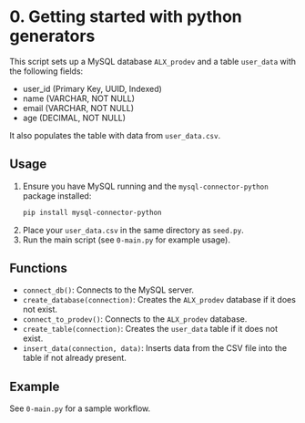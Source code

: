 # 0. Getting started with python generators

This script sets up a MySQL database `ALX_prodev` and a table `user_data` with the following fields:
- user_id (Primary Key, UUID, Indexed)
- name (VARCHAR, NOT NULL)
- email (VARCHAR, NOT NULL)
- age (DECIMAL, NOT NULL)

It also populates the table with data from `user_data.csv`.

## Usage

1. Ensure you have MySQL running and the `mysql-connector-python` package installed:
   ```sh
   pip install mysql-connector-python
   ```
2. Place your `user_data.csv` in the same directory as `seed.py`.
3. Run the main script (see `0-main.py` for example usage).

## Functions
- `connect_db()`: Connects to the MySQL server.
- `create_database(connection)`: Creates the `ALX_prodev` database if it does not exist.
- `connect_to_prodev()`: Connects to the `ALX_prodev` database.
- `create_table(connection)`: Creates the `user_data` table if it does not exist.
- `insert_data(connection, data)`: Inserts data from the CSV file into the table if not already present.

## Example
See `0-main.py` for a sample workflow.

